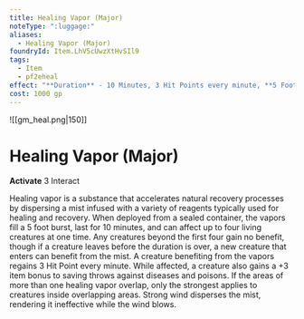 ```yaml
---
title: Healing Vapor (Major)
noteType: ":luggage:"
aliases:
  - Healing Vapor (Major)
foundryId: Item.LhV5cUwzXtHvSIl9
tags:
  - Item
  - pf2eheal
effect: "**Duration** - 10 Minutes, 3 Hit Points every minute, **5 Foot** burst. Up to 4 targets."
cost: 1000 gp
---
```

![[gm_heal.png|150]]
# Healing Vapor (Major)


**Activate** 3 Interact

Healing vapor is a substance that accelerates natural recovery processes by dispersing a mist infused with a variety of reagents typically used for healing and recovery. When deployed from a sealed container, the vapors fill a 5 foot burst, last for 10 minutes, and can affect up to four living creatures at one time. Any creatures beyond the first four gain no benefit, though if a creature leaves before the duration is over, a new creature that enters can benefit from the mist. A creature benefiting from the vapors regains 3 Hit Point every minute. While affected, a creature also gains a +3 item bonus to saving throws against diseases and poisons. If the areas of more than one healing vapor overlap, only the strongest applies to creatures inside overlapping areas. Strong wind disperses the mist, rendering it ineffective while the wind blows.
